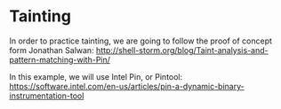 # Tainting

In order to practice tainting, we are going to follow the proof of concept form Jonathan Salwan: http://shell-storm.org/blog/Taint-analysis-and-pattern-matching-with-Pin/

In this example, we will use Intel Pin, or Pintool: https://software.intel.com/en-us/articles/pin-a-dynamic-binary-instrumentation-tool


